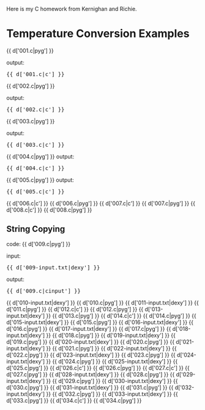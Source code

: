 Here is my C homework from Kernighan and Richie.

# Temperature Conversion Examples

{{ d['001.c|pyg'] }}

output:
<pre>
{{ d['001.c|c'] }}
</pre>

{{ d['002.c|pyg'] }}

output:
<pre>
{{ d['002.c|c'] }}
</pre>

{{ d['003.c|pyg'] }}

output:
<pre>
{{ d['003.c|c'] }}
</pre>

{{ d['004.c|pyg'] }}
output:
<pre>
{{ d['004.c|c'] }}
</pre>

{{ d['005.c|pyg'] }}
output:
<pre>
{{ d['005.c|c'] }}
</pre>

{{ d['006.c|c'] }}
{{ d['006.c|pyg'] }}
{{ d['007.c|c'] }}
{{ d['007.c|pyg'] }}
{{ d['008.c|c'] }}
{{ d['008.c|pyg'] }}

<h2>String Copying</h2>

code:
{{ d['009.c|pyg'] }}

input:
<pre>
{{ d['009-input.txt|dexy'] }}
</pre>

output:
<pre>
{{ d['009.c|cinput'] }}
</pre>

{{ d['010-input.txt|dexy'] }}
{{ d['010.c|pyg'] }}
{{ d['011-input.txt|dexy'] }}
{{ d['011.c|pyg'] }}
{{ d['012.c|c'] }}
{{ d['012.c|pyg'] }}
{{ d['013-input.txt|dexy'] }}
{{ d['013.c|pyg'] }}
{{ d['014.c|c'] }}
{{ d['014.c|pyg'] }}
{{ d['015-input.txt|dexy'] }}
{{ d['015.c|pyg'] }}
{{ d['016-input.txt|dexy'] }}
{{ d['016.c|pyg'] }}
{{ d['017-input.txt|dexy'] }}
{{ d['017.c|pyg'] }}
{{ d['018-input.txt|dexy'] }}
{{ d['018.c|pyg'] }}
{{ d['019-input.txt|dexy'] }}
{{ d['019.c|pyg'] }}
{{ d['020-input.txt|dexy'] }}
{{ d['020.c|pyg'] }}
{{ d['021-input.txt|dexy'] }}
{{ d['021.c|pyg'] }}
{{ d['022-input.txt|dexy'] }}
{{ d['022.c|pyg'] }}
{{ d['023-input.txt|dexy'] }}
{{ d['023.c|pyg'] }}
{{ d['024-input.txt|dexy'] }}
{{ d['024.c|pyg'] }}
{{ d['025-input.txt|dexy'] }}
{{ d['025.c|pyg'] }}
{{ d['026.c|c'] }}
{{ d['026.c|pyg'] }}
{{ d['027.c|c'] }}
{{ d['027.c|pyg'] }}
{{ d['028-input.txt|dexy'] }}
{{ d['028.c|pyg'] }}
{{ d['029-input.txt|dexy'] }}
{{ d['029.c|pyg'] }}
{{ d['030-input.txt|dexy'] }}
{{ d['030.c|pyg'] }}
{{ d['031-input.txt|dexy'] }}
{{ d['031.c|pyg'] }}
{{ d['032-input.txt|dexy'] }}
{{ d['032.c|pyg'] }}
{{ d['033-input.txt|dexy'] }}
{{ d['033.c|pyg'] }}
{{ d['034.c|c'] }}
{{ d['034.c|pyg'] }}

